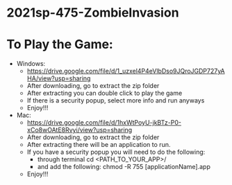 # 2021sp-475-ZombieInvasion

# To Play the Game:

- Windows:
  - https://drive.google.com/file/d/1_uzxel4P4eVlbDso9JQroJGDP727yAHA/view?usp=sharing
  - After downloading, go to extract the zip folder
  - After extracting you can double click to play the game
  - If there is a security popup, select more info and run anyways
  - Enjoy!!!
- Mac: 
  - https://drive.google.com/file/d/1hxWtPoyU-jkBTz-P0-xCo8wOAtE8Rvyi/view?usp=sharing
  - After downloading, go to extract the zip folder
  - After extracting there will be an application to run.
  - If you have a security popup you will need to do the following:
    - through terminal cd <PATH_TO_YOUR_APP>/
    - and add the following: chmod -R 755 [applicationName].app
  - Enjoy!!!
